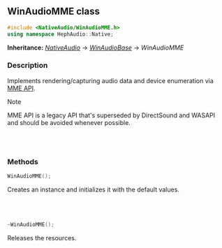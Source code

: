 ## WinAudioMME class
```c++
#include <NativeAudio/WinAudioMME.h>
using namespace HephAudio::Native;
```
**Inheritance:** *[NativeAudio](/docs/HephAudio/NativeAudio/NativeAudio.md)* -> *[WinAudioBase](/docs/HephAudio/NativeAudio/WinAudioBase.md)* -> *WinAudioMME*

### Description
Implements rendering/capturing audio data and device enumeration via [MME API](https://learn.microsoft.com/en-us/windows/win32/api/mmeapi/).

> [!NOTE]
> MME API is a legacy API that's superseded by DirectSound and WASAPI and should be avoided whenever possible.

<br><br>

### Methods
```c++
WinAudioMME();
```
Creates an instance and initializes it with the default values.
<br><br><br><br>

```c++
~WinAudioMME();
```
Releases the resources.
<br><br><br><br>
